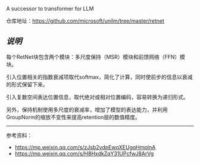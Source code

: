 
A successor to transformer for LLM

仓库地址：https://github.com/microsoft/unilm/tree/master/retnet



## _说明_

每个RetNet块包含两个模块：多尺度保持（MSR）模块和前馈网络（FFN）模块。

引入位置相关的指数衰减项取代softmax，简化了计算，同时使前步的信息以衰减的形式保留下来。

引入复数空间表达位置信息，取代绝对或相对位置编码，容易转换为递归形式。

另外，保持机制使用多尺度的衰减率，增加了模型的表达能力，并利用GroupNorm的缩放不变性来提高retention层的数值精度。



------------

参考资料：
- https://mp.weixin.qq.com/s/zJsb2vdpEwqXEUgqHmpInA
- https://mp.weixin.qq.com/s/H8HxdkZqY31UPcfwJ8ArVg